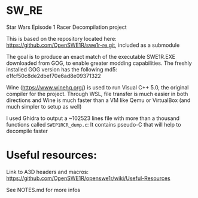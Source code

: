 # SW_RE
Star Wars Episode 1 Racer Decompilation project

This is based on the repository located here: https://github.com/OpenSWE1R/swe1r-re.git, included as a submodule

The goal is to produce an exact match of the executable SWE1R.EXE downloaded from GOG, to enable greater modding capabilities.
The freshly installed GOG version has the following md5: e1fcf50c8de2dbef70e6ad8e09371322

Wine (https://www.winehq.org/) is used to run Visual C++ 5.0, the original compiler for the project. Through WSL, file transfer is much easier in both directions and Wine is much faster than a VM like Qemu or VirtualBox (and much simpler to setup as well)

I used Ghidra to output a ~102523 lines file with more than a thousand functions called `SWEP1RCR_dump.c`: It contains pseudo-C that will help to decompile faster

# Useful resources:

Link to A3D headers and macros: https://github.com/OpenSWE1R/openswe1r/wiki/Useful-Resources


See NOTES.md for more infos

